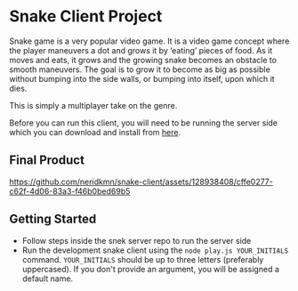 # Snake Client Project

Snake game is a very popular video game. It is a video game concept where the player maneuvers a dot and grows it by ‘eating’ pieces of food. As it moves and eats, it grows and the growing snake becomes an obstacle to smooth maneuvers. The goal is to grow it to become as big as possible without bumping into the side walls, or bumping into itself, upon which it dies.

This is simply a multiplayer take on the genre.

Before you can run this client, you will need to be running the server side which you can download and install from [here](https://github.com/lighthouse-labs/snek-multiplayer). 

## Final Product

https://github.com/neridkmn/snake-client/assets/128938408/cffe0277-c62f-4d06-83a3-f46b0bed69b5


## Getting Started

- Follow steps inside the snek server repo to run the server side
- Run the development snake client using the `node play.js YOUR_INITIALS` command. `YOUR_INITIALS` should be up to three letters (preferably uppercased). If you don't provide an argument, you will be assigned a default name.
